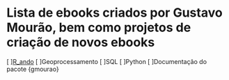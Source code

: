 # Lista de ebooks criados por Gustavo Mourão, bem como projetos de criação de novos ebooks 

[ ][R_ando](https://gustavohen1.gitbook.io/mourao/)
[ ]Geoprocessamento
[ ]SQL
[ ]Python
[ ]Documentação do pacote {gmourao}
